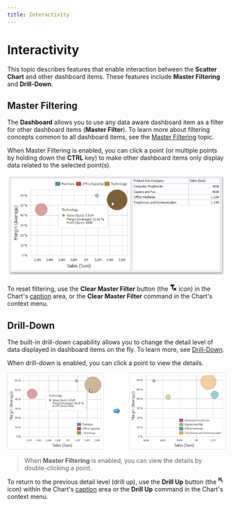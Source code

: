 ```yaml
---
title: Interactivity
---
```

# Interactivity
This topic describes features that enable interaction between the **Scatter Chart** and other dashboard items. These features include **Master Filtering** and **Drill-Down**.

## Master Filtering
The **Dashboard** allows you to use any data aware dashboard item as a filter for other dashboard items (**Master Filter**). To learn more about filtering concepts common to all dashboard items, see the [Master Filtering](../../data-presentation/master-filtering.md) topic.

When Master Filtering is enabled, you can click a point (or multiple points by holding down the **CTRL** key) to make other dashboard items only display data related to the selected point(s).

![ScatterChart_MasterFiltering](../../../../images/img120190.png)

To reset filtering, use the **Clear Master Filter** button (the ![DataShaping_Interactivity_ClearSelection](../../../../images/img19686.png) icon) in the Chart's [caption](../../data-presentation/dashboard-layout.md) area, or the **Clear Master Filter** command in the Chart's context menu.

## Drill-Down
The built-in drill-down capability allows you to change the detail level of data displayed in dashboard items on the fly. To learn more, see [Drill-Down](../../data-presentation/drill-down.md).

When drill-down is enabled, you can click a point to view the details.

![ScatterChart_DrillDown](../../../../images/img120198.png)

> When **Master Filtering** is enabled, you can view the details by double-clicking a point.

To return to the previous detail level (drill up), use the **Drill Up** button (the ![DrillDown_DrillUpArrow](../../../../images/img18627.png) icon) within the Chart's [caption](../../data-presentation/dashboard-layout.md) area or the **Drill Up** command in the Chart's context menu.